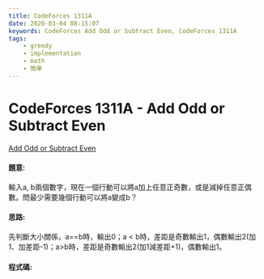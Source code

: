 ```yaml
---
title: CodeForces 1311A
date: 2020-03-04 08:15:07
keywords: CodeForces Add Odd or Subtract Even, CodeForces 1311A
tags:
    - greedy
    - implementation
    - math
    - 簡單
---
```

# CodeForces 1311A - Add Odd or Subtract Even
[Add Odd or Subtract Even](https://codeforces.com/problemset/problem/1311/A)
<!-- more -->

#### 題意:
輸入a, b兩個數字，現在一個行動可以將a加上任意正奇數，或是減掉任意正偶數。問最少需要幾個行動可以將a變成b？

#### 思路:
先判斷大小關係，a==b時，輸出0；a &lt; b時，差距是奇數輸出1，偶數輸出2(加1、加差距-1)；a&gt;b時，差距是奇數輸出2(加1減差距+1)，偶數輸出1。

#### 程式碼:
<script src="https://gist.github.com/Daviswww/aac217a151f71cd00e822322c2f960d1.js"></script>